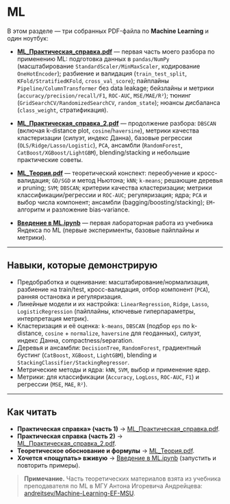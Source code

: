 
# ML

В этом разделе — три собранных PDF-файла по **Machine Learning** и один ноутбук:

- [**ML_Практическая_справка.pdf**](./ML_Практическая_справка.pdf) — первая часть моего разбора по применению ML:  подготовка данных в `pandas/NumPy` (масштабирование `StandardScaler/MinMaxScaler`, кодирование `OneHotEncoder`); разбиение и валидация (`train_test_split`, `KFold/StratifiedKFold`, `cross_val_score`); пайплайны `Pipeline/ColumnTransformer` без data leakage; бейзлайны и метрики (`accuracy/precision/recall/F1`, `ROC-AUC`, `MSE/MAE/R²`); тюнинг (`GridSearchCV/RandomizedSearchCV`, `random_state`); нюансы дисбаланса (`class_weight`, стратификация).

- [**ML_Практическая_справка_2.pdf**](./ML_Практическая_справка_2.pdf) — продолжение разбора: `DBSCAN` (включая k-distance plot, `cosine`/`haversine`), метрики качества кластеризации (силуэт, индекс Данна), базовые регрессии (`OLS/Ridge/Lasso/Logistic`), `PCA`, ансамбли (`RandomForest`, `CatBoost/XGBoost/LightGBM`), blending/stacking и небольшие практические советы.

- [**ML_Теория.pdf**](./ML_Теория.pdf) — теоретический конспект: переобучение и кросс-валидация; `GD/SGD` и метод Ньютона; `kNN`; `k-means`; решающие деревья и pruning; `SVM`; `DBSCAN`; критерии качества кластеризации; метрики классификации/регрессии и `ROC-AUC`; регуляризация; ядра; `PCA` и выбор числа компонент; ансамбли (bagging/boosting/stacking); `EM`-алгоритм и разложение bias-variance.

- [**Введение в ML.ipynb**](./Введение%20в%20ML.ipynb) — первая лабораторная работа из учебника Яндекса по ML (первые эксперименты, базовые пайплайны и метрики).

---

## Навыки, которые демонстрирую

- Предобработка и оценивание: масштабирование/нормализация, разбиение на train/test, кросс-валидация, отбор компонент (`PCA`), ранняя остановка и регуляризация.  
- Линейные модели и их настройка: `LinearRegression`, `Ridge`, `Lasso`, `LogisticRegression` (пайплайны, ключевые гиперпараметры, интерпретация метрик).  
- Кластеризация и её оценка: `k-means`, `DBSCAN` (подбор `eps` по k-distance, `cosine` + `normalize`, `haversine` для геоданных), силуэт, индекс Данна, compactness/separation.  
- Деревья и ансамбли: `DecisionTree`, `RandomForest`, градиентный бустинг (`CatBoost`, `XGBoost`, `LightGBM`), blending и `StackingClassifier/StackingRegressor`.  
- Метрические методы и ядра: `kNN`, `SVM`, выбор и применение ядер.  
- Метрики: для классификации (`Accuracy`, `LogLoss`, `ROC-AUC`, `F1`) и регрессии (`MSE`, `MAE`, `R²`).

---

## Как читать

- **Практическая справка» (часть 1)** → [ML_Практическая_справка.pdf](./ML_Практическая_справка.pdf). 
- **Практическая справка (часть 2)** → [ML_Практическая_справка_2.pdf](./ML_Практическая_справка_2.pdf).   
- **Теоретическое обоснование и формулы** → [ML_Теория.pdf](./ML_Теория.pdf).  
- **Хочется «пощупать» вживую** → [Введение в ML.ipynb](./Введение%20в%20ML.ipynb) (запустить и повторить примеры).

> **Примечание.** Часть теоретических материалов взята из учебника преподавателя по ML в МГУ Антона Игоревича Андрейцева: [andreitsev/Machine-Learning-EF-MSU](https://github.com/andreitsev/Machine-Learning-EF-MSU).
